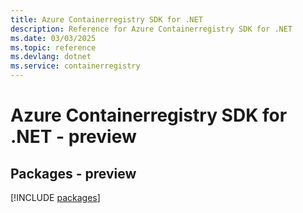 ```yaml
---
title: Azure Containerregistry SDK for .NET
description: Reference for Azure Containerregistry SDK for .NET
ms.date: 03/03/2025
ms.topic: reference
ms.devlang: dotnet
ms.service: containerregistry
---
```

# Azure Containerregistry SDK for .NET - preview
## Packages - preview
[!INCLUDE [packages](containerregistry-index.md)]